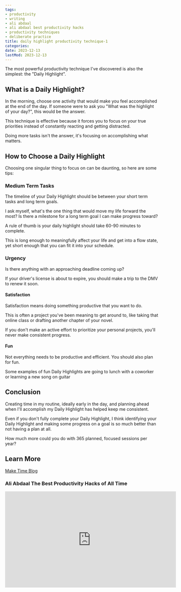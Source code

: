 ```yaml
---
tags:
- productivity
- writing
- ali abdaal
- ali abdaal best productivity hacks
- productivity techniques
- deliberate practice
title: daily highlight productivity technique-1
categories:
date: 2023-12-13
lastMod: 2023-12-13
---
```

The most powerful productivity technique I've discovered is also the simplest: the "Daily Highlight".

## What is a Daily Highlight?


In the morning, choose one activity that would make you feel accomplished at the end of the day. If someone were to ask you "What was the highlight of your day?", this would be the answer.

This technique is effective because it forces you to focus on your true priorities instead of constantly reacting and getting distracted.

Doing more tasks isn't the answer, it's focusing on accomplishing what matters.

## How to Choose a Daily Highlight


Choosing one singular thing to focus on can be daunting, so here are some tips:

### Medium Term Tasks


The timeline of your Daily Highlight should be between your short term tasks and long term goals.

I ask myself, what's the one thing that would move my life forward the most? Is there a milestone for a long term goal I can make progress toward?

A rule of thumb is your daily highlight should take 60-90 minutes to complete.

This is long enough to meaningfully affect your life and get into a flow state, yet short enough that you can fit it into your schedule.

### Urgency


Is there anything with an approaching deadline coming up?

If your driver's license is about to expire, you should make a trip to the DMV to renew it soon.

#### Satisfaction


Satisfaction means doing something productive that you want to do.

This is often a project you've been meaning to get around to, like taking that online class or drafting another chapter of your novel.

If you don't make an active effort to prioritize your personal projects, you'll never make consistent progress.

#### Fun


Not everything needs to be productive and efficient. You should also plan for fun.

Some examples of fun Daily Highlights are going to lunch with a coworker or learning a new song on guitar

## Conclusion


Creating time in my routine, ideally early in the day, and planning ahead when I'll accomplish my Daily Highlight has helped keep me consistent.

Even if you don't fully complete your Daily Highlight, I think identifying your Daily Highlight and making some progress on a goal is so much better than not having a plan at all.

How much more could you do with 365 planned, focused sessions per year?

## Learn More


[Make Time Blog](https://maketime.blog/article/feeling-busy-and-distracted-its-not-your-fault/)

### Ali Abdaal The Best Productivity Hacks of All Time


<iframe width="560" height="315" src="https://www.youtube.com/embed/4aYVLpY5FYU?start=397" title="YouTube video player" frameborder="0" allow="accelerometer; autoplay; clipboard-write; encrypted-media; gyroscope; picture-in-picture" allowfullscreen></iframe>

